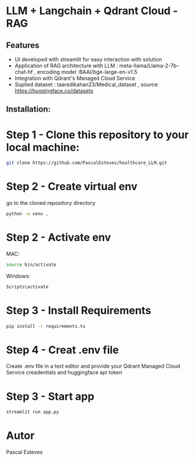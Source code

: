 # LLM + Langchain + Qdrant Cloud - RAG
## Features
- UI developed with streamlit for easy interaction with solution 
- Application of RAG architecture with LLM : meta-llama/Llama-2-7b-chat-hf , encoding model :BAAI/bge-large-en-v1.5
- Integration with Qdrant's Managed Cloud Service
- Suplied dataset : taaredikahan23/Medical_dataset , source: https://huggingface.co/datasets

## Installation:
# Step 1 - Clone this repository to your local machine:
```sh
git clone https://github.com/PascalEsteves/healthcare_LLM.git
```
# Step 2  - Create virtual env
go to the cloned repository directory
```sh
python -m venv .
```
# Step 2  - Activate env
MAC:
```sh
source bin/activate
```
Windows:
```sh
Scripts\activate
```
# Step 3  - Install Requirements
```sh
pip install -r requirements.tx
```
# Step 4 - Creat .env file
Create .env file in a text editor and provide your Qdrant Managed Cloud Service creadentials and huggingface api token
# Step 3  - Start app
```sh
streamlit run app.py
```
# Autor
Pascal Esteves

